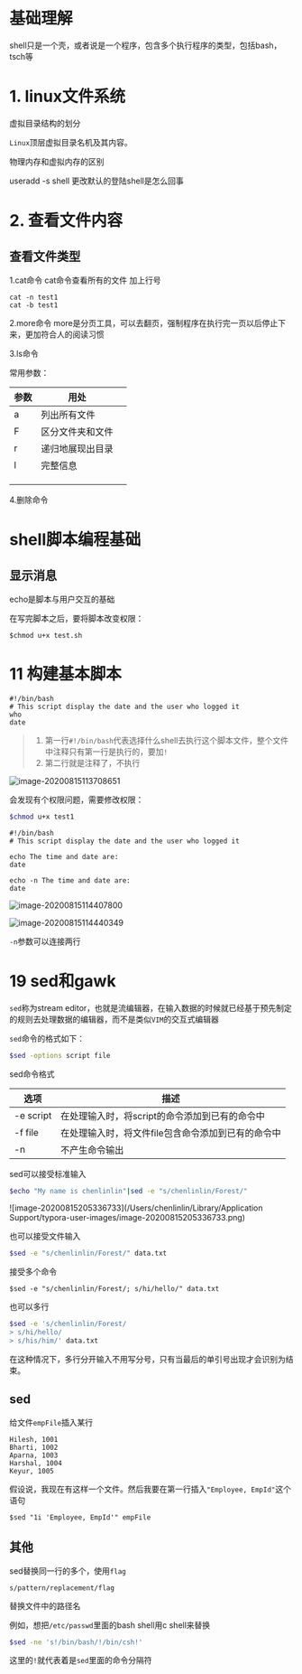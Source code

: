 # 基础理解

shell只是一个壳，或者说是一个程序，包含多个执行程序的类型，包括bash，tsch等

# 1. linux文件系统

虚拟目录结构的划分

`Linux`顶层虚拟目录名机及其内容。







物理内存和虚拟内存的区别


useradd -s shell 更改默认的登陆shell是怎么回事


# 2. 查看文件内容
## 查看文件类型

1.cat命令
cat命令查看所有的文件
加上行号

```shell
cat -n test1
cat -b test1
```

2.more命令
more是分页工具，可以去翻页，强制程序在执行完一页以后停止下来，更加符合人的阅读习惯



3.ls命令

常用参数：

| 参数 | 用处             |      |
| ---- | ---------------- | ---- |
| a    | 列出所有文件     |      |
| F    | 区分文件夹和文件 |      |
| r    | 递归地展现出目录 |      |
| l    | 完整信息         |      |
|      |                  |      |
|      |                  |      |
|      |                  |      |

4.删除命令

# shell脚本编程基础

## 显示消息

echo是脚本与用户交互的基础

在写完脚本之后，要将脚本改变权限：

```shell
$chmod u+x test.sh
```

# 11 构建基本脚本



```shell
#!/bin/bash
# This script display the date and the user who logged it 
who
date
```





> 1. 第一行`#!/bin/bash`代表选择什么shell去执行这个脚本文件，整个文件中注释只有第一行是执行的，要加`!`
> 2. 第二行就是注释了，不执行

![image-20200815113708651](https://tva1.sinaimg.cn/large/007S8ZIlgy1ghrjz0x56zj30t601qweu.jpg)



会发现有个权限问题，需要修改权限：

```bash
$chmod u+x test1
```





```shell
#!/bin/bash
# This script display the date and the user who logged it 

echo The time and date are:
date

echo -n The time and date are:
date 
```

![image-20200815114407800](https://tva1.sinaimg.cn/large/007S8ZIlgy1ghrjz1smzuj30ro02mgm6.jpg)

![image-20200815114440349](https://tva1.sinaimg.cn/large/007S8ZIlgy1ghrjz1dcmvj30u601qjrx.jpg)

`-n`参数可以连接两行

# 19 sed和gawk

`sed`称为stream editor，也就是流编辑器，在输入数据的时候就已经基于预先制定的规则去处理数据的编辑器，而不是类似`VIM`的交互式编辑器

`sed`命令的格式如下：

```bash
$sed -options script file
```



sed命令格式

| 选项      | 描述                                               |
| --------- | -------------------------------------------------- |
| -e script | 在处理输入时，将script的命令添加到已有的命令中     |
| -f file   | 在处理输入时，将文件file包含命令添加到已有的命令中 |
| -n        | 不产生命令输出                                     |

sed可以接受标准输入

```bash
$echo "My name is chenlinlin"|sed -e "s/chenlinlin/Forest/"
```

![image-20200815205336733](/Users/chenlinlin/Library/Application Support/typora-user-images/image-20200815205336733.png)

也可以接受文件输入

```bash
$sed -e "s/chenlinlin/Forest/" data.txt
```

接受多个命令

```shell
$sed -e "s/chenlinlin/Forest/; s/hi/hello/" data.txt
```

也可以多行

```bash
$sed -e 's/chenlinlin/Forest/
> s/hi/hello/
> s/his/him/' data.txt
```

在这种情况下，多行分开输入不用写分号，只有当最后的单引号出现才会识别为结束。

## sed

给文件`empFile`插入某行

```
Hilesh, 1001
Bharti, 1002
Aparna, 1003
Harshal, 1004
Keyur, 1005
```

假设说，我现在有这样一个文件。然后我要在第一行插入`"Employee, EmpId"`这个语句

```shell
$sed "1i 'Employee, EmpId'" empFile
```



## 其他

sed替换同一行的多个，使用`flag`

`s/pattern/replacement/flag`

 





替换文件中的路径名

例如，想把`/etc/passwd`里面的bash shell用c shell来替换

```bash
$sed -ne 's!/bin/bash/!/bin/csh!'
```

这里的`!`就代表着是`sed`里面的命令分隔符


